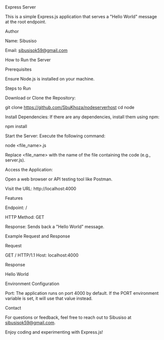Express Server

This is a simple Express.js application that serves a "Hello World" message at the root endpoint.

Author

Name: Sibusiso

Email: sibusisok59@gmail.com

How to Run the Server

Prerequisites

Ensure Node.js is installed on your machine.

Steps to Run

Download or Clone the Repository:

git clone https://github.com/SbuKhoza/nodeserverhost
cd node

Install Dependencies:
If there are any dependencies, install them using npm:

npm install

Start the Server:
Execute the following command:

node <file_name>.js

Replace <file_name> with the name of the file containing the code (e.g., server.js).

Access the Application:

Open a web browser or API testing tool like Postman.

Visit the URL: http://localhost:4000

Features

Endpoint: /

HTTP Method: GET

Response: Sends back a "Hello World" message.

Example Request and Response

Request

GET / HTTP/1.1
Host: localhost:4000

Response

Hello World

Environment Configuration

Port: The application runs on port 4000 by default. If the PORT environment variable is set, it will use that value instead.

Contact

For questions or feedback, feel free to reach out to Sibusiso at sibusisok59@gmail.com.

Enjoy coding and experimenting with Express.js!

